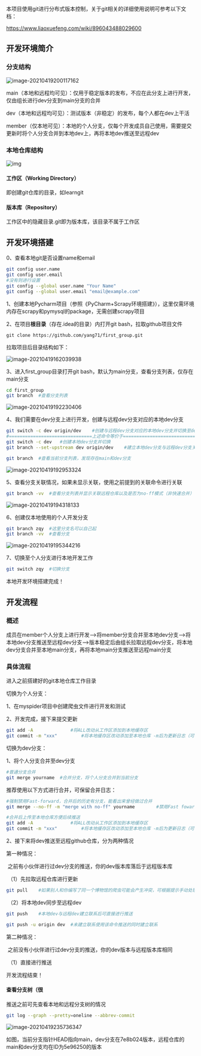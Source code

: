 本项目使用git进行分布式版本控制，关于git相关的详细使用说明可参考以下文档：

https://www.liaoxuefeng.com/wiki/896043488029600

## 开发环境简介

### 分支结构

![image-20210419200117162](https://gitee.com/zhu-an/picture-bed/raw/master/img/20210419200117.png)

main（本地和远程均可见）：仅用于稳定版本的发布，不应在此分支上进行开发，仅由组长进行dev分支到main分支的合并

dev（本地和远程均可见）：测试版本（非稳定）的发布，每个人都在dev上干活

member（仅本地可见）：本地的个人分支，仅每个开发成员自己使用，需要提交更新时将个人分支合并到本地dev上，再将本地dev推送至远程dev

### 本地仓库结构

![img](https://gitee.com/zhu-an/picture-bed/raw/master/img/20210323154338.jpeg)

#### 工作区（Working Directory）

即创建git仓库的目录，如learngit

#### 版本库（Repository）

工作区中的隐藏目录.git即为版本库，该目录不属于工作区

## 开发环境搭建

0、查看本地git是否设置name和email

```bash
git config user.name
git config user.email
#没有则进行设置
git config --global user.name "Your Name"
git config --global user.email "email@example.com"
```

1、创建本地Pycharm项目（参照《PyCharm+Scrapy环境搭建》），这里仅需环境内存在scrapy和pymysql的package，无需创建scrapy项目

2、在项目**根目录**（存在.idea的目录）内打开git bash，拉取github项目文件

```
git clone https://github.com/yang71/first_group.git
```

拉取项目后目录结构如下：

![image-20210419162039938](https://gitee.com/zhu-an/picture-bed/raw/master/img/20210419162039.png)

3、进入first_group目录打开git bash，默认为main分支，查看分支列表，仅存在main分支

```bash
cd first_group
git branch	#查看分支列表
```

![image-20210419192230406](https://gitee.com/zhu-an/picture-bed/raw/master/img/20210419192230.png)

4、我们需要在dev分支上进行开发，创建与远程dev分支对应的本地dev分支

```bash
git switch -c dev origin/dev	#创建与远程dev分支对应的本地dev分支并切换至dev分支
#===============================上述命令等价于==============================#
git switch -c dev	#创建本地dev分支并切换
git branch --set-upstream dev origin/dev	#建立本地dev分支与远程dev分支关联

git branch	#查看当前分支列表，发现存在main和dev分支
```

![image-20210419192953324](https://gitee.com/zhu-an/picture-bed/raw/master/img/20210419192953.png)

5、查看分支关联情况，如果未显示关联，使用之前提到的关联命令进行关联

```bash
git branch -vv	#查看分支列表并显示关联远程仓库以及是否为no-ff模式（非快速合并）
```

![image-20210419194318133](https://gitee.com/zhu-an/picture-bed/raw/master/img/20210419194318.png)

6、创建仅本地使用的个人开发分支

```bash
git branch zqy	#这里分支名可以自己起
git branch -vv	#查看分支
```

![image-20210419195344216](https://gitee.com/zhu-an/picture-bed/raw/master/img/20210419195344.png)

7、切换至个人分支进行本地开发工作

```bash
git switch zqy	#切换分支
```

本地开发环境搭建完成！

## 开发流程

### 概述

成员在member个人分支上进行开发——>将member分支合并至本地dev分支——>将本地dev分支推送至远程dev分支——>版本稳定后由组长拉取远程dev分支，将本地dev分支合并至本地main分支，再将本地main分支推送至远程main分支

### 具体流程

进入之前搭建好的git本地仓库工作目录

切换为个人分支：

1、在myspider项目中创建爬虫文件进行开发和测试

2、开发完成，接下来提交更新

```bash
git add -A 				#将ALL改动从工作区添加到本地缓存区
git commit -m "xxx"			#将本地缓存区改动添加至本地仓库 -m后为更新日志（可写上是谁更新的，更新了什么，如：zqy add Collection 11-20
```

切换为dev分支：

1、将个人分支合并至dev分支

```bash
#普通分支合并
git merge yourname	#合并分支，将个人分支合并到当前分支
```

推荐使用以下方式进行合并，可保留合并日志：

```bash
#强制禁用Fast-forward，合并后的历史有分支，能看出来曾经做过合并
git merge --no-ff -m "merge with no-ff" yourname		#禁用Fast foward的普通合并，会创建一个新的commit

#合并后上传至本地仓库方便后续推送
git add -A 				#将ALL改动从工作区添加到本地缓存区
git commit -m "xxx"			#将本地缓存区改动添加至本地仓库 -m后为更新日志（可写上是谁更新的，更新了什么，如：zqy add Collection 11-20
```

2、接下来将dev推送至远程github仓库，分为两种情况

第一种情况：

​	之前有小伙伴进行过dev分支的推送，你的dev版本库落后于远程版本库

​	（1）先拉取远程仓库进行更新

```bash
git pull	#如果别人和你编写了同一个博物馆的爬虫可能会产生冲突，可根据提示手动处理冲突
```

​	（2）将本地dev同步至远程dev

```bash
git push	#本地dev与远程dev建立联系后可直接进行推送

git push -u origin dev	#未建立联系使用该命令推送的同时建立联系
```

第二种情况：

​	之前没有小伙伴进行过dev分支的推送，你的dev版本与远程版本库相同

​	（1）直接进行推送

开发流程结束！

#### 查看分支树（很

推送之前可先查看本地和远程分支树的情况

```bash
git log --graph --pretty=oneline --abbrev-commit
```

![image-20210419235736347](https://gitee.com/zhu-an/picture-bed/raw/master/img/20210419235736.png)

如图，当前分支指针HEAD指向main，dev分支在7e8b024版本，远程仓库的main和dev分支均在ID为5e96250的版本